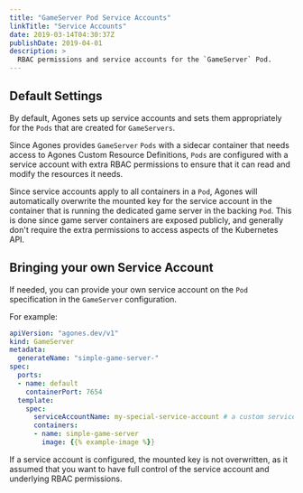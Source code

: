 ```yaml
---
title: "GameServer Pod Service Accounts"
linkTitle: "Service Accounts"
date: 2019-03-14T04:30:37Z
publishDate: 2019-04-01
description: >
  RBAC permissions and service accounts for the `GameServer` Pod. 
---
```


## Default Settings

By default, Agones sets up service accounts and sets them appropriately for the `Pods` that are created for `GameServers`.

Since Agones provides `GameServer` `Pods` with a sidecar container that needs access to Agones Custom Resource Definitions,
`Pods` are configured with a service account with extra RBAC permissions to ensure that it can read and modify the resources it needs.

Since service accounts apply to all containers in a `Pod`, Agones will automatically overwrite the mounted key for the 
service account in the container that is running the dedicated game server in the backing `Pod`. This is done
since game server containers are exposed publicly, and generally don't require the extra permissions to access aspects 
of the Kubernetes API.

## Bringing your own Service Account

If needed, you can provide your own service account on the `Pod` specification in the `GameServer` configuration.

For example:

```yaml
apiVersion: "agones.dev/v1"
kind: GameServer
metadata:
  generateName: "simple-game-server-"
spec:
  ports:
  - name: default
    containerPort: 7654
  template:
    spec:
      serviceAccountName: my-special-service-account # a custom service account
      containers:
      - name: simple-game-server
        image: {{% example-image %}}
```

If a service account is configured, the mounted key is not overwritten, as it assumed that you want to have full control
of the service account and underlying RBAC permissions.
